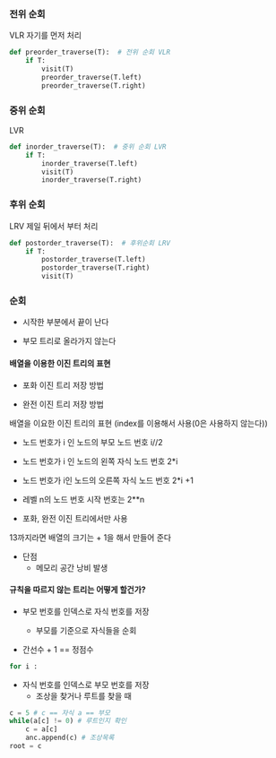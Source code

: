 ### 전위 순회 

VLR 자기를 먼저 처리

```python
def preorder_traverse(T):  # 전위 순회 VLR
    if T:
        visit(T)
        preorder_traverse(T.left)
        preorder_traverse(T.right)

```

### 중위 순회

LVR 

```python
def inorder_traverse(T):  # 중위 순회 LVR
    if T:
        inorder_traverse(T.left)
        visit(T)
        inorder_traverse(T.right)

```

### 후위 순회

LRV 제일 뒤에서 부터 처리

```python
def postorder_traverse(T):  # 후위순회 LRV
    if T:
        postorder_traverse(T.left)
        postorder_traverse(T.right)
        visit(T)
```

### 순회

- 시작한 부분에서 끝이 난다 

- 부모 트리로 올라가지 않는다

#### 배열을 이용한 이진 트리의 표현

- 포화 이진 트리 저장 방법

- 완전 이진 트리 저장 방법

배열을 이요한 이진 트리의 표현 (index를 이용해서 사용(0은 사용하지 않는다)) 

- 노드 번호가 i 인 노드의 부모 노드 번호   i//2

- 노드 번호가 i 인 노드의 왼쪽 자식 노드 번호 2*i

- 노드 번호가 i인 노드의 오른쪽 자식 노드 번호 2*i +1

- 레벨 n의 노드 번호 시작 번호는 2**n

- 포화, 완전 이진 트리에서만 사용 

13까지라면 배열의 크기는 + 1을 해서 만들어 준다

- 단점 
  - 메모리 공간 낭비 발생 

#### 규칙을 따르지 않는 트리는 어떻게 할건가?

- 부모 번호를 인덱스로 자식 번호를 저장
  - 부모를 기준으로 자식들을 순회 

- 간선수 + 1 ==  정점수

```python
for i : 
```

- 자식 번호를 인덱스로 부모 번호를 저장 
  - 조상을 찾거나 루트를 찾을 때

``` python
c = 5 # c == 자식 a == 부모
while(a[c] != 0) # 루트인지 확인
	c = a[c]
    anc.append(c) # 조상목록
root = c
```

